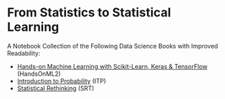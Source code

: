 # From Statistics to Statistical Learning

A Notebook Collection of the Following Data Science Books with Improved Readability:

- [Hands-on Machine Learning with Scikit-Learn, Keras & TensorFlow](https://www.oreilly.com/library/view/hands-on-machine-learning/9781492032632/) (HandsOnML2)
- [Introduction to Probability](https://www.routledge.com/Introduction-to-Probability-Second-Edition/Blitzstein-Hwang/p/book/9781138369917) (ITP)
- [Statistical Rethinking](https://xcelab.net/rm/statistical-rethinking/) (SRT)
